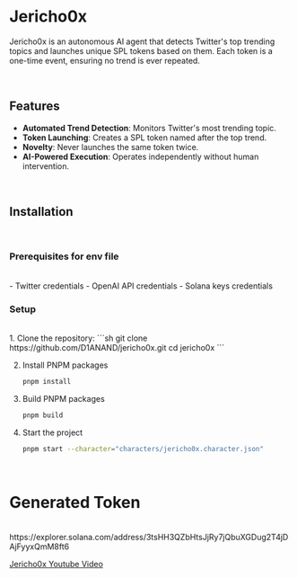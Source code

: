 # Jericho0x

Jericho0x is an autonomous AI agent that detects Twitter's top trending topics and launches unique SPL tokens based on them. Each token is a one-time event, ensuring no trend is ever repeated.

<br />

## Features
- **Automated Trend Detection**: Monitors Twitter's most trending topic.
- **Token Launching**: Creates a SPL token named after the top trend.
- **Novelty**: Never launches the same token twice.
- **AI-Powered Execution**: Operates independently without human intervention.

<br />

## Installation
<br />

### Prerequisites for env file

<br />
- Twitter credentials
- OpenAI API credentials
- Solana keys credentials
<br />

### Setup
<br />
1. Clone the repository:
   ```sh
    git clone https://github.com/D1ANAND/jericho0x.git
    cd jericho0x
   ```

2. Install PNPM packages
   ```sh
   pnpm install
   ```
   
3. Build PNPM packages
   ```sh
   pnpm build
   ```
4. Start the project
   ```sh
   pnpm start --character="characters/jericho0x.character.json"
   ```
<br />

# Generated Token
<br />
    https://explorer.solana.com/address/3tsHH3QZbHtsJjRy7jQbuXGDug2T4jDAjFyyxQmM8ft6

[Jericho0x Youtube Video](https://youtu.be/lBIJH4KH3kg)
    
